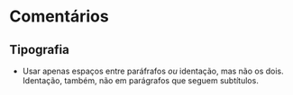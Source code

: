 # Comentários

## Tipografia

- Usar apenas espaços entre paráfrafos _ou_ identação, mas não os dois. Identação, também, não em parágrafos que seguem subtítulos.
